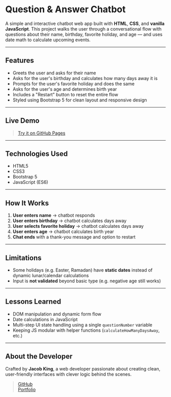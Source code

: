 # Question & Answer Chatbot

A simple and interactive chatbot web app built with **HTML**, **CSS**, and **vanilla JavaScript**. This project walks the user through a conversational flow with questions about their name, birthday, favorite holiday, and age — and uses date math to calculate upcoming events.

---

##  Features

-  Greets the user and asks for their name
-  Asks for the user's birthday and calculates how many days away it is
-  Prompts for the user's favorite holiday and does the same
-  Asks for the user's age and determines birth year
-  Includes a "Restart" button to reset the entire flow
-  Styled using Bootstrap 5 for clean layout and responsive design

---

##  Live Demo

>  [Try it on GitHub Pages](https://adavorn.github.io/Portfolio/Question_and_Answer/index.html)  


---

##  Technologies Used

- HTML5
- CSS3
- Bootstrap 5
- JavaScript (ES6)

---

##  How It Works

1. **User enters name** → chatbot responds
2. **User enters birthday** → chatbot calculates days away
3. **User selects favorite holiday** → chatbot calculates days away
4. **User enters age** → chatbot calculates birth year
5. **Chat ends** with a thank-you message and option to restart

---

##  Limitations

- Some holidays (e.g. Easter, Ramadan) have **static dates** instead of dynamic lunar/calendar calculations
- Input is **not validated** beyond basic type (e.g. negative age still works)

---

##  Lessons Learned

- DOM manipulation and dynamic form flow
- Date calculations in JavaScript
- Multi-step UI state handling using a single `questionNumber` variable
- Keeping JS modular with helper functions (`calculateHowManyDaysAway`, etc.)

---

##  About the Developer

Crafted by **Jacob King**, a web developer passionate about creating clean, user-friendly interfaces with clever logic behind the scenes.

>  [GitHub](https://github.com/adavorn)  
>  [Portfolio](https://adavorn.github.io/Portfolio)
